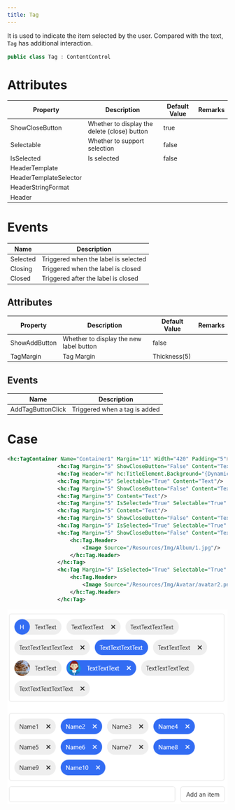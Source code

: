 ```yaml
---
title: Tag
---
```


It is used to indicate the item selected by the user. Compared with the text, `Tag` has additional interaction.

```cs
public class Tag : ContentControl
```

# Attributes
|Property|Description|Default Value|Remarks|
|-|-|-|-|
|ShowCloseButton|Whether to display the delete (close) button|true||
|Selectable|Whether to support selection|false||
|IsSelected|Is selected|false||
|HeaderTemplate||||
|HeaderTemplateSelector||||
|HeaderStringFormat||||
|Header|||||

# Events
|Name|Description|
|-|-|
| Selected | Triggered when the label is selected |
| Closing | Triggered when the label is closed |
| Closed | Triggered after the label is closed |

## Attributes
|Property|Description|Default Value|Remarks|
|-|-|-|-|
|ShowAddButton|Whether to display the new label button|false||
|TagMargin|Tag Margin|Thickness(5)|||

## Events
|Name|Description|
|-|-|
| AddTagButtonClick | Triggered when a tag is added |

# Case

```xml
<hc:TagContainer Name="Container1" Margin="11" Width="420" Padding="5">
                <hc:Tag Margin="5" ShowCloseButton="False" Content="Text"/>
                <hc:Tag Header="H" hc:TitleElement.Background="{DynamicResource PrimaryBrush}" Margin="5" ShowCloseButton="False" Content="Text"/>
                <hc:Tag Margin="5" Selectable="True" Content="Text"/>
                <hc:Tag Margin="5" ShowCloseButton="False" Content="Text"/>
                <hc:Tag Margin="5" Content="Text"/>
                <hc:Tag Margin="5" IsSelected="True" Selectable="True" ShowCloseButton="False" Content="Text"/>
                <hc:Tag Margin="5" Content="Text"/>
                <hc:Tag Margin="5" ShowCloseButton="False" Content="Text"/>
                <hc:Tag Margin="5" IsSelected="True" Selectable="True" Content="Text"/>
                <hc:Tag Margin="5" ShowCloseButton="False" Content="Text">
                    <hc:Tag.Header>
                        <Image Source="/Resources/Img/Album/1.jpg"/>
                    </hc:Tag.Header>
                </hc:Tag>
                <hc:Tag Margin="5" IsSelected="True" Selectable="True" Content="Text">
                    <hc:Tag.Header>
                        <Image Source="/Resources/Img/Avatar/avatar2.png"/>
                    </hc:Tag.Header>
                </hc:Tag> 
```

![Tag](https://raw.githubusercontent.com/HandyOrg/HandyOrgResource/master/HandyControl/Resources/Tag.png)